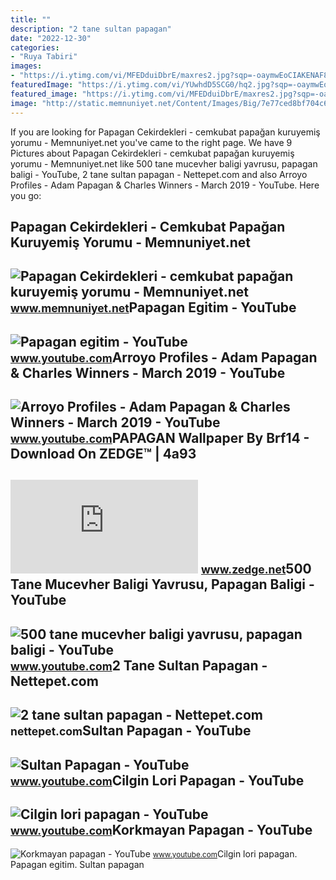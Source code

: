 ```yaml
---
title: ""
description: "2 tane sultan papagan"
date: "2022-12-30"
categories:
- "Ruya Tabiri"
images:
- "https://i.ytimg.com/vi/MFEDduiDbrE/maxres2.jpg?sqp=-oaymwEoCIAKENAF8quKqQMcGADwAQH4AYwCgALgA4oCDAgAEAEYZSBlKGUwDw==&amp;rs=AOn4CLBx2lSUBxniR3B9ie13yfu8620p4g"
featuredImage: "https://i.ytimg.com/vi/YUwhdD5SCG0/hq2.jpg?sqp=-oaymwEoCOADEOgC8quKqQMcGADwAQH4AYwCgALgA4oCDAgAEAEYciBdKEYwDw==&amp;rs=AOn4CLA98uDfcQbuOrkktCyn773PUjG--g"
featured_image: "https://i.ytimg.com/vi/MFEDduiDbrE/maxres2.jpg?sqp=-oaymwEoCIAKENAF8quKqQMcGADwAQH4AYwCgALgA4oCDAgAEAEYZSBlKGUwDw==&amp;rs=AOn4CLBx2lSUBxniR3B9ie13yfu8620p4g"
image: "http://static.memnuniyet.net/Content/Images/Big/7e77ced8bf704c65afad020963cdf4a0.jpeg"
---
```


If you are looking for Papagan Cekirdekleri - cemkubat papağan kuruyemiş yorumu - Memnuniyet.net you've came to the right page. We have 9 Pictures about Papagan Cekirdekleri - cemkubat papağan kuruyemiş yorumu - Memnuniyet.net like 500 tane mucevher baligi yavrusu, papagan baligi - YouTube, 2 tane sultan papagan - Nettepet.com and also Arroyo Profiles - Adam Papagan &amp; Charles Winners - March 2019 - YouTube. Here you go:

Papagan Cekirdekleri - Cemkubat Papağan Kuruyemiş Yorumu - Memnuniyet.net
-------------------------------------------------------------------------

 ![Papagan Cekirdekleri - cemkubat papağan kuruyemiş yorumu - Memnuniyet.net](http://static.memnuniyet.net/Content/Images/Big/7e77ced8bf704c65afad020963cdf4a0.jpeg) <small>www.memnuniyet.net</small>Papagan Egitim - YouTube
------------------------

 ![Papagan egitim - YouTube](https://i.ytimg.com/vi/nTYcJVsHT7Y/maxres2.jpg?sqp=-oaymwEoCIAKENAF8quKqQMcGADwAQH4Ad4DgALQBYoCDAgAEAEYZSBdKE0wDw==&rs=AOn4CLCIS4fC5rDjpMkpVsQQlWCOfd1o-g) <small>www.youtube.com</small>Arroyo Profiles - Adam Papagan &amp; Charles Winners - March 2019 - YouTube
---------------------------------------------------------------------------

 ![Arroyo Profiles - Adam Papagan & Charles Winners - March 2019 - YouTube](https://i.ytimg.com/vi/gVMb2efoLtI/maxresdefault.jpg) <small>www.youtube.com</small>PAPAGAN Wallpaper By Brf14 - Download On ZEDGE™ | 4a93
------------------------------------------------------

 ![PAPAGAN wallpaper by brf14 - Download on ZEDGE™ | 4a93](https://fsb.zobj.net/crop.php?r=Yc-GkBmN8sZFXbUQEhq6FF9gQNW6NqBWB0iNKNilwAbqLqmqrNcg6lZT0tUVAGRqygb64x3aAmsdKoazsvgm8Zgr2-2Rl55clUh_BB3K3g5x4QeepaF5fz33RmX1DWeLjl9k4HfDCwDuh5A5XwuBIZp8GIeHyecA6FPiZZ71MHNeOWqVqOWLxTw7bAC9-O4Bt05LLQUet9gDMzJj) <small>www.zedge.net</small>500 Tane Mucevher Baligi Yavrusu, Papagan Baligi - YouTube
----------------------------------------------------------

 ![500 tane mucevher baligi yavrusu, papagan baligi - YouTube](https://i.ytimg.com/vi/GYDOUuCMhH0/maxresdefault.jpg) <small>www.youtube.com</small>2 Tane Sultan Papagan - Nettepet.com
------------------------------------

 ![2 tane sultan papagan - Nettepet.com](https://nettepet.com/uploads/ajax/2022/12/27/20221227_200538-63AB3BCBA5A5F.jpg) <small>nettepet.com</small>Sultan Papagan - YouTube
------------------------

 ![Sultan Papagan - YouTube](https://i.ytimg.com/vi/MFEDduiDbrE/maxres2.jpg?sqp=-oaymwEoCIAKENAF8quKqQMcGADwAQH4AYwCgALgA4oCDAgAEAEYZSBlKGUwDw==&rs=AOn4CLBx2lSUBxniR3B9ie13yfu8620p4g) <small>www.youtube.com</small>Cilgin Lori Papagan - YouTube
-----------------------------

 ![Cilgin lori papagan - YouTube](https://i.ytimg.com/vi/YUwhdD5SCG0/hq2.jpg?sqp=-oaymwEoCOADEOgC8quKqQMcGADwAQH4AYwCgALgA4oCDAgAEAEYciBdKEYwDw==&rs=AOn4CLA98uDfcQbuOrkktCyn773PUjG--g) <small>www.youtube.com</small>Korkmayan Papagan - YouTube
---------------------------

 ![Korkmayan papagan - YouTube](https://i.ytimg.com/vi/euhP2aWMV4k/hq2.jpg?sqp=-oaymwEoCOADEOgC8quKqQMcGADwAQH4Ad4EgAK4CIoCDAgAEAEYZSBlKGUwDw==&rs=AOn4CLCfnuiU-8_xGXp4g5a3GS8_ILmesg) <small>www.youtube.com</small>Cilgin lori papagan. Papagan egitim. Sultan papagan
